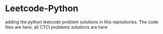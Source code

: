 # Leetcode-Python
adding the python leetcode problem solutions in this repositories. 
The code files are here. 
all CTCI problems solutions are here

























































































































































































































































































































































































































































































































































































































































































































































































































































































































































































































































































































































































































































































































































